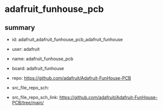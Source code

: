 # adafruit_funhouse_pcb
 
## summary 
* id: adafruit_adafruit_funhouse_pcb_adafruit_funhouse
* user: adafruit
* name: adafruit_funhouse_pcb
* board: adafruit_funhouse
* repo: https://github.com/adafruit/Adafruit-FunHouse-PCB



* src_file_repo_sch: 
* src_file_repo_sch_link: https://github.com/adafruit/Adafruit-FunHouse-PCB/tree/main/






